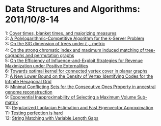 # Data Structures and Algorithms: 2011/10/8-14  
1: [Cover times, blanket times, and majorizing measures](https://doi.org/10.48550/arXiv.1004.4371)  
2: [A Polylogarithmic-Competitive Algorithm for the k-Server Problem](https://doi.org/10.48550/arXiv.1110.1580)  
3: [On the SIG dimension of trees under $L_{\infty}$ metric](https://doi.org/10.48550/arXiv.0910.5380)  
4: [On the strong chromatic index and maximum induced matching of  tree-cographs and permutation graphs](https://doi.org/10.48550/arXiv.1110.1693)  
5: [On the Efficiency of Influence-and-Exploit Strategies for Revenue  Maximization under Positive Externalities](https://doi.org/10.48550/arXiv.1110.1894)  
6: [Towards optimal kernel for connected vertex cover in planar graphs](https://doi.org/10.48550/arXiv.1110.1964)  
7: [A New Lower Bound on the Density of Vertex Identifying Codes for the  Infinite Hexagonal Grid](https://doi.org/10.48550/arXiv.1006.3779)  
8: [Minimal Conflicting Sets for the Consecutive Ones Property in ancestral  genome reconstruction](https://doi.org/10.48550/arXiv.0912.4196)  
9: [Exponential Inapproximability of Selecting a Maximum Volume Sub-matrix](https://doi.org/10.48550/arXiv.1006.4349)  
10: [Regularized Laplacian Estimation and Fast Eigenvector Approximation](https://doi.org/10.48550/arXiv.1110.1757)  
11: [Testing perfection is hard](https://doi.org/10.48550/arXiv.1110.2828)  
12: [String Matching with Variable Length Gaps](https://doi.org/10.48550/arXiv.1110.2893)  